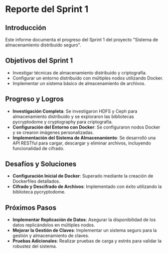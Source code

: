 # Reporte del Sprint 1

## Introducción
Este informe documenta el progreso del Sprint 1 del proyecto "Sistema de almacenamiento distribuido seguro".

## Objetivos del Sprint 1
- Investigar técnicas de almacenamiento distribuido y criptografía.
- Configurar un entorno distribuido con múltiples nodos utilizando Docker.
- Implementar un sistema básico de almacenamiento de archivos.

## Progreso y Logros
- **Investigación Completa**: Se investigaron HDFS y Ceph para almacenamiento distribuido y se exploraron las bibliotecas pycryptodome y cryptography para criptografía.
- **Configuración del Entorno con Docker**: Se configuraron nodos Docker y se crearon imágenes personalizadas.
- **Implementación del Sistema de Almacenamiento**: Se desarrolló una API RESTful para cargar, descargar y eliminar archivos, incluyendo funcionalidad de cifrado.

## Desafíos y Soluciones
- **Configuración Inicial de Docker**: Superado mediante la creación de Dockerfiles detallados.
- **Cifrado y Descifrado de Archivos**: Implementado con éxito utilizando la biblioteca pycryptodome.

## Próximos Pasos
- **Implementar Replicación de Datos**: Asegurar la disponibilidad de los datos replicándolos en múltiples nodos.
- **Mejorar la Gestión de Claves**: Implementar un sistema seguro para la gestión y almacenamiento de claves.
- **Pruebas Adicionales**: Realizar pruebas de carga y estrés para validar la robustez del sistema.



